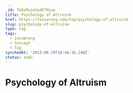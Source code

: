 ```yaml
---
_id: TG8zMvjnhydE7Mcue
title: Psychology of Altruism
href: https://lesswrong.com/tag/psychology-of-altruism
slug: psychology-of-altruism
type: tag
tags:
  - LessWrong
  - Concept
  - Tag
synchedAt: '2022-08-29T10:48:16.248Z'
status: todo
---
```


# Psychology of Altruism
